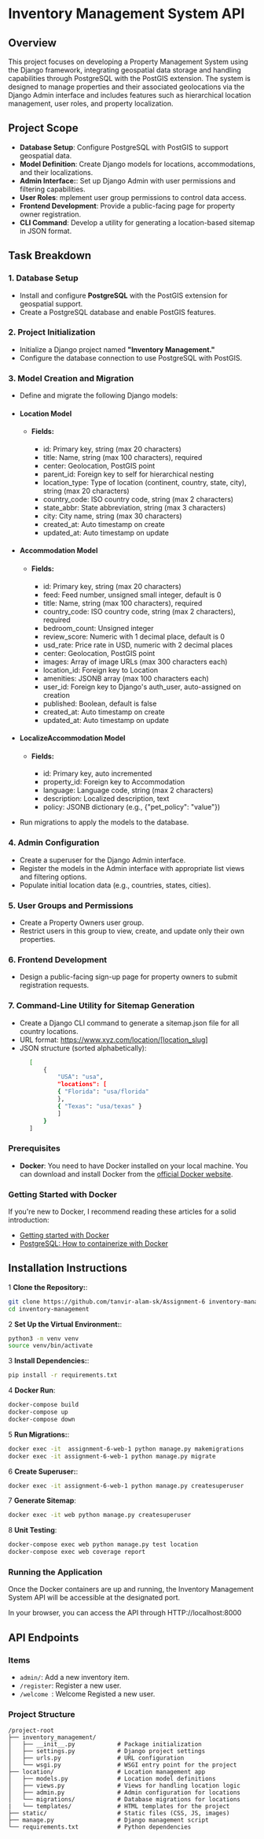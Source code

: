 # Inventory Management System API

## Overview
This project focuses on developing a Property Management System using the Django framework, integrating geospatial data storage and handling capabilities through PostgreSQL with the PostGIS extension. The system is designed to manage properties and their associated geolocations via the Django Admin interface and includes features such as hierarchical location management, user roles, and property localization.

## Project Scope
- **Database Setup**: Configure PostgreSQL with PostGIS to support geospatial data.
- **Model Definition**: Create Django models for locations, accommodations, and their localizations.
- **Admin Interface:**: Set up Django Admin with user permissions and filtering capabilities.
- **User Roles**: mplement user group permissions to control data access.
- **Frontend Development**: Provide a public-facing page for property owner registration.
- **CLI Command**: Develop a utility for generating a location-based sitemap in JSON format.

## Task Breakdown

### 1. Database Setup

- Install and configure **PostgreSQL** with the PostGIS extension for geospatial support.
- Create a PostgreSQL database and enable PostGIS features.

### 2. Project Initialization
- Initialize a Django project named **"Inventory Management."**
- Configure the database connection to use PostgreSQL with PostGIS.

### 3. Model Creation and Migration
- Define and migrate the following Django models:
- #### Location Model
  - #### Fields:
    -  id: Primary key, string (max 20 characters)
    -  title: Name, string (max 100 characters), required
    -  center: Geolocation, PostGIS point
    -  parent_id: Foreign key to self for hierarchical nesting
    -  location_type: Type of location (continent, country, state, city), string (max 20 characters)
    -  country_code: ISO country code, string (max 2 characters)
    -  state_abbr: State abbreviation, string (max 3 characters)
    -  city: City name, string (max 30 characters)
    -  created_at: Auto timestamp on create
    -  updated_at: Auto timestamp on update

- #### Accommodation Model
  - #### Fields:
    -    id: Primary key, string (max 20 characters)
    -    feed: Feed number, unsigned small integer, default is 0
    -    title: Name, string (max 100 characters), required
    -    country_code: ISO country code, string (max 2 characters), required
    -    bedroom_count: Unsigned integer
    -    review_score: Numeric with 1 decimal place, default is 0
    -    usd_rate: Price rate in USD, numeric with 2 decimal places
    -    center: Geolocation, PostGIS point
    -    images: Array of image URLs (max 300 characters each)
    -    location_id: Foreign key to Location
    -    amenities: JSONB array (max 100 characters each)
    -    user_id: Foreign key to Django's auth_user, auto-assigned on creation
    -    published: Boolean, default is false
    -    created_at: Auto timestamp on create
    -    updated_at: Auto timestamp on update

- #### LocalizeAccommodation Model
  - #### Fields:
      -  id: Primary key, auto incremented
      -  property_id: Foreign key to Accommodation
      -  language: Language code, string (max 2 characters)
      -  description: Localized description, text
      -  policy: JSONB dictionary (e.g., {"pet_policy": "value"})

- Run migrations to apply the models to the database.


### 4. Admin Configuration
  -  Create a superuser for the Django Admin interface.
  -  Register the models in the Admin interface with appropriate list views and filtering options.
  -  Populate initial location data (e.g., countries, states, cities).


### 5. User Groups and Permissions
  -  Create a Property Owners user group.
  -  Restrict users in this group to view, create, and update only their own properties.


### 6. Frontend Development
  -  Design a public-facing sign-up page for property owners to submit registration requests.


### 7. Command-Line Utility for Sitemap Generation
  -  Create a Django CLI command to generate a sitemap.json file for all country locations.
  -  URL format:
     https://www.xyz.com/location/[location_slug]
  -  JSON structure (sorted alphabetically):
  ```bash
        [
            {
                "USA": "usa",
                "locations": [
                { "Florida": "usa/florida" 
                },
                { "Texas": "usa/texas" }
                ]
            }
        ]
```

### Prerequisites

- **Docker**: You need to have Docker installed on your local machine. You can download and install Docker from the [official Docker website](https://www.docker.com/get-started).

### Getting Started with Docker
If you're new to Docker, I recommend reading these articles for a solid introduction:
- [Getting started with Docker](https://dev.to/mbuthi/docker-2oge)
- [PostgreSQL: How to containerize with Docker](https://dev.to/mbuthi/devops-with-fast-api-postgresql-how-to-containerize-fast-api-application-with-docker-1jdb)



## Installation Instructions

1 **Clone the Repository:**: 
``` bash 
git clone https://github.com/tanvir-alam-sk/Assignment-6 inventory-management
cd inventory-management
```

2 **Set Up the Virtual Environment:**: 
```bash 
python3 -m venv venv
source venv/bin/activate
```

3 **Install Dependencies:**: 
```bash 
pip install -r requirements.txt
```

4 **Docker Run**: 
```bash 
docker-compose build
docker-compose up
docker-compose down
```

5 **Run Migrations:**: 
```bash 
docker exec -it  assignment-6-web-1 python manage.py makemigrations
docker exec -it assignment-6-web-1 python manage.py migrate
```

6 **Create Superuser:**: 
```bash 
docker exec -it assignment-6-web-1 python manage.py createsuperuser
```

7 **Generate Sitemap**: 
```bash 
docker exec -it web python manage.py createsuperuser
```

8 **Unit Testing**: 
```bash 
docker-compose exec web python manage.py test location
docker-compose exec web coverage report
```


### Running the Application

Once the Docker containers are up and running, the Inventory Management System API will be accessible at the designated port.

In your browser, you can access the API through HTTP://localhost:8000

## API Endpoints

### Items
- `admin/`: Add a new inventory item.
- `/register`: Register a new user.
- `/welcome `: Welcome Registed a new user.


### Project Structure


```text
/project-root
├── inventory_management/
│   ├── __init__.py            # Package initialization
│   ├── settings.py            # Django project settings
│   ├── urls.py                # URL configuration
│   └── wsgi.py                # WSGI entry point for the project                     
├── location/                  # Location management app
│   ├── models.py              # Location model definitions
│   ├── views.py               # Views for handling location logic
│   ├── admin.py               # Admin configuration for locations
│   └── migrations/            # Database migrations for locations
|   └── templates/             # HTML templates for the project
├── static/                    # Static files (CSS, JS, images)
├── manage.py                  # Django management script
└── requirements.txt           # Python dependencies
```




